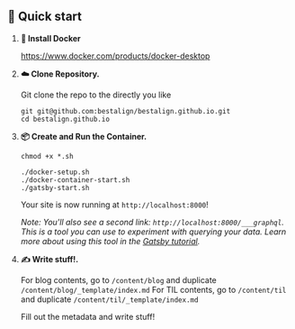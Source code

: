 ## 🚀 Quick start

1.  **🐳 Install Docker**

    https://www.docker.com/products/docker-desktop

1.  **☁️ Clone Repository.**

    Git clone the repo to the directly you like

    ```shell
    git git@github.com:bestalign/bestalign.github.io.git
    cd bestalign.github.io
    ```

1.  **📦 Create and Run the Container.**

    ```shell
    chmod +x *.sh

    ./docker-setup.sh
    ./docker-container-start.sh
    ./gatsby-start.sh
    ```

    Your site is now running at `http://localhost:8000`!

    _Note: You'll also see a second link: _`http://localhost:8000/___graphql`_. This is a tool you can use to experiment with querying your data. Learn more about using this tool in the [Gatsby tutorial](https://www.gatsbyjs.com/tutorial/part-five/#introducing-graphiql)._

1.  **✍️ Write stuff!.**

    For blog contents, go to `/content/blog` and duplicate `/content/blog/_template/index.md`
    For TIL contents, go to `/content/til` and duplicate `/content/til/_template/index.md`

    Fill out the metadata and write stuff!